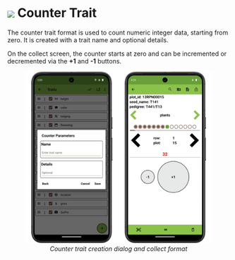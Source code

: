 <img ref="counter" style="vertical-align: middle;" src="_static/icons/formats/numeric-positive.png" width="40px"> Counter Trait
=====================================================================================

The counter trait format is used to count numeric integer data, starting
from zero. It is created with a trait name and optional details.

On the collect screen, the counter starts at zero and can be incremented
or decremented via the **+1** and **-1** buttons.

<figure align="center" class="image">
  <img src="_static/images/traits/formats/counter_format_joined.png" width="700px"> 
  <figcaption><i>Counter trait creation dialog and collect format</i></figcaption> 
</figure>